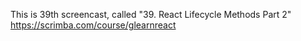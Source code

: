 This is 39th screencast, called "39. React Lifecycle Methods Part 2"<br />
https://scrimba.com/course/glearnreact
